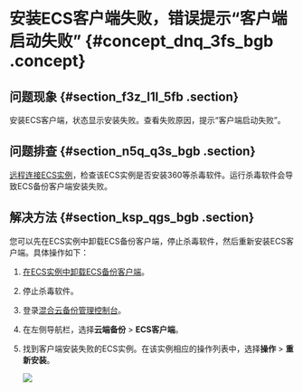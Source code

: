 # 安装ECS客户端失败，错误提示“客户端启动失败” {#concept_dnq_3fs_bgb .concept}

## 问题现象 {#section_f3z_l1l_5fb .section}

安装ECS客户端，状态显示安装失败。查看失败原因，提示“客户端启动失败”。

## 问题排查 {#section_n5q_q3s_bgb .section}

[远程连接ECS实例](../../../../intl.zh-CN/用户指南/连接实例/连接实例概述.md)，检查该ECS实例是否安装360等杀毒软件。运行杀毒软件会导致ECS备份客户端安装失败。

## 解决方法 {#section_ksp_qgs_bgb .section}

您可以先在ECS实例中卸载ECS备份客户端，停止杀毒软件，然后重新安装ECS客户端。具体操作如下：

1.  [在ECS实例中卸载ECS备份客户端](intl.zh-CN/常见问题/如何登录ECS实例卸载HBR客户端.md)。
2.  停止杀毒软件。
3.  登录[混合云备份管理控制台](https://hbr.console.aliyun.com)。
4.  在左侧导航栏，选择**云端备份** \> **ECS客户端**。
5.  找到客户端安装失败的ECS实例。在该实例相应的操作列表中，选择**操作** \> **重新安装**。

    ![](http://static-aliyun-doc.oss-cn-hangzhou.aliyuncs.com/assets/img/78562/154466700334050_zh-CN.png)


